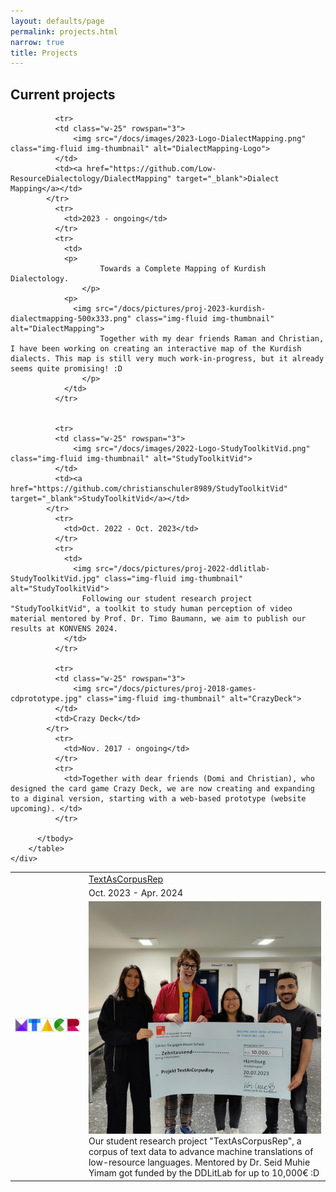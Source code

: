 ```yaml
---
layout: defaults/page
permalink: projects.html
narrow: true
title: Projects
---
```



<html>
<head>
		<style>
		.revcap {
		display: inline-block;
		text-transform: uppercase;
		-webkit-transform: rotateY(180deg);
		-moz-transform: rotateY(180deg);
		-ms-transform: rotateY(180deg);
		transform: rotateY(180deg);
		}
		</style>
</head>

<body>
<h2>Current projects</h2>

<div class="container">
  <div class="row">
    <div class="col-12">
		<table class="table table-image table-responsive">
		  <tbody>
		  	<tr>
		      <td class="w-25" rowspan="3">
			      <img src="/docs/images/2023-Logo-TextAsCorpusRep.png" class="img-fluid img-thumbnail" alt="TextAsCorpusRep-Logo">
		      </td>
		      <td><a href="https://github.com/Low-ResourceDialectology/TextAsCorpusRep" target="_blank">TextAsCorpusRep</a></td>
		    </tr>
		      <tr>
			    <td>Oct. 2023 - Apr. 2024</td>
			  </tr>
			  <tr>
			    <td>
			    <img src="/docs/pictures/proj-2023-ddlitlab-TextAsCorpusRep.jpg" class="img-fluid img-thumbnail" alt="TextAsCorpusRep-DDLitLab">
			    Our student research project "TextAsCorpusRep", a corpus of text data to advance machine translations of low-resource languages. Mentored by Dr. Seid Muhie Yimam got funded by the DDLitLab for up to 10,000€ :D</td>
			  </tr>
			  
			  <tr>
		      <td class="w-25" rowspan="3">
			      <img src="/docs/images/2023-Logo-DialectMapping.png" class="img-fluid img-thumbnail" alt="DialectMapping-Logo">
		      </td>
		      <td><a href="https://github.com/Low-ResourceDialectology/DialectMapping" target="_blank">Dialect Mapping</a></td>
		    </tr>
		      <tr>
			    <td>2023 - ongoing</td>
			  </tr>
			  <tr>
			    <td>
			    <p>
			    		Towards a Complete Mapping of Kurdish Dialectology.
					</p>
			    <p>
  			      <img src="/docs/pictures/proj-2023-kurdish-dialectmapping-500x333.png" class="img-fluid img-thumbnail" alt="DialectMapping">
			    		Together with my dear friends Raman and Christian, I have been working on creating an interactive map of the Kurdish dialects. This map is still very much work-in-progress, but it already seems quite promising! :D
					</p>
			    </td>
			  </tr>
			  
			  			  
			  <tr>
		      <td class="w-25" rowspan="3">
			      <img src="/docs/images/2022-Logo-StudyToolkitVid.png" class="img-fluid img-thumbnail" alt="StudyToolkitVid">
		      </td>
		      <td><a href="https://github.com/christianschuler8989/StudyToolkitVid" target="_blank">StudyToolkitVid</a></td>
		    </tr>
		      <tr>
			    <td>Oct. 2022 - Oct. 2023</td>
			  </tr>
			  <tr>
			    <td>
			      <img src="/docs/pictures/proj-2022-ddlitlab-StudyToolkitVid.jpg" class="img-fluid img-thumbnail" alt="StudyToolkitVid">
			    	Following our student research project "StudyToolkitVid", a toolkit to study human perception of video material mentored by Prof. Dr. Timo Baumann, we aim to publish our results at KONVENS 2024. 
		    	</td>
			  </tr>
			  
			  <tr>
		      <td class="w-25" rowspan="3">
			      <img src="/docs/pictures/proj-2018-games-cdprototype.jpg" class="img-fluid img-thumbnail" alt="CrazyDeck">
		      </td>
		      <td>Crazy Deck</td>
		    </tr>
		      <tr>
			    <td>Nov. 2017 - ongoing</td>
			  </tr>
			  <tr>
			    <td>Together with dear friends (Domi and Christian), who designed the card game Crazy Deck, we are now creating and expanding to a diginal version, starting with a web-based prototype (website upcoming). </td>
			  </tr>

		  </tbody>
		</table>   
    </div>
  </div>
</div>


<!-- Comment

<h2>Past projects</h2>

<div class="container">
  <div class="row">
    <div class="col-12">
		<table class="table table-image table-responsive">
		  <tbody>
		  	<tr>
		      <td class="w-25" rowspan="3">
			      <img src="/docs/images/file.jpg" class="img-fluid img-thumbnail" alt="NAME logo">
		      </td>
		      <td><a href="URL-TO-PROJECT" target="_blank">TITLE</a></td>
		    </tr>
		    <tr>
			    <td>date-date</td>
			  </tr>
			  <tr>
			    <td>
			    	<p>
			    		Description of project <a href="URL" target="_blank">LINK-NAME</a> more description.
						</p>
						<p>More text and then an image</p>
						<p><a href="/docs/pictures/FILE.jpg" target="_blank"><img src="/docs/pictures/FILE.jpg" class="img-fluid img-thumbnail" alt="FILE Name"></a></p>
					</td>
			  </tr>
		  </tbody>
		</table>   
    </div>
  </div>
</div>

Comment -->


</body>

